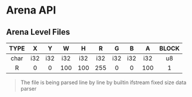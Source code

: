 # Arena API

## Arena Level Files
| TYPE |   X   |   Y   |   W   |   H   |   R   |   G   |   B   |   A   |   BLOCK   |
|:----:|:-----:|:-----:|:-----:|:-----:|:-----:|:-----:|:-----:|:-----:|:---------:|
| char |  i32  |  i32  |  i32  |  i32  |  i32  |  i32  |  i32  |  i32  |     u8    |
|   R  |   0   |   0   |  100  |  100  |  255  |   0   |   0   |  100  |     1     |

> The file is being parsed line by line by builtin ifstream fixed size data parser